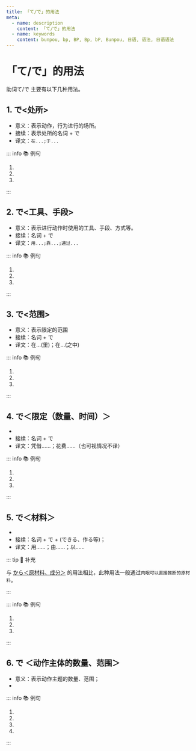 ```yaml
---
title: 「て/で」的用法
meta:
  - name: description
    content: 「て/で」的用法
  - name: keywords
    content: bunpou, bp, BP, Bp, bP, Bunpou, 日语, 语法, 日语语法
---
```


# 「て/で」的用法

助词て/で 主要有以下几种用法。

## 1. で<处所>

* 意义：表示动作，行为进行的场所。
* 接续：表示处所的名词 + で
* 译文：`在...;于...`

::: info :books: 例句

1. <grammer-content id='te-0' sentence="みなさんはどこ**で**お[菓子/かし]や[果物/くだもの]を[買/か]いますか。" trans='大家在哪里买点心和水果？' />
2. <grammer-content id='te-1' sentence="[私/わたし]は[近/ちか]くの[売店/ばいてん]**で**お[菓子/かし]を[買/か]います。" trans='我在附近的小卖部买点心。' />
3. <grammer-content id='te-2' sentence="[毎日/まいにち]、[図書館/としょかん]**で**[本/ほん]や[雑誌/ざっし]などを[読/よ]みます。" trans='每天，在图书馆读书和杂志等等。' />

:::

## 2. で<工具、手段>

* 意义：表示进行动作时使用的工具、手段、方式等。
* 接续：名词 + で
* 译文：`用...;靠...;通过...`

::: info :books: 例句

1. <grammer-content id='te-3' sentence="[僕/ぼく]はよくスマホのアプリ**で**[本/ほん]やお[菓子/かし]などを[買/か]います。" trans='我在手机App上买书还有点心之类的东西。' />
2. <grammer-content id='te-4' sentence="メール**で**[宿題/しゅくだい]を[提出/ていしゅつ]します。" trans='通过电子邮件提交作业。' />
3. <grammer-content id='te-5' sentence="[私/わたし]はインターネット**で**[日本語/にほんご]を[勉強/べんきょう]します。" trans='我在线学日语。' />

:::

## 3. で<范围>

* 意义：表示限定的范围
* 接续：名词 + で
* 译文：在...(里)；在...(之中)

::: info :books: 例句

1. <grammer-content id='te-6' sentence="ここは[日本/にほん]**で**も[有名/ゆうめい]ですよ。" trans="这里在日本也很有名哦。" />
2. <grammer-content id='te-7' sentence="このクラス**で**は[山田/やまだ]さんと[鈴木/すずき]さんが[日本人/にほんじん]です。" trans="这个班里山田和铃木是日本人。" />
3. <grammer-content id='te-8' sentence="[北京/ぺきん]の[公園/こうえん]**で**は[北海公園/ほっかいこうえん]と[景山公園/けいざんこうえん]が[好/す]きです。" trans="在北京的公园里，比较喜欢北海公园以及景山公园。" />

:::

## 4. で＜限定（数量、时间）＞

* <grammer-content sentence="意义：表示对**数量或时间**的限定，通常都会和**动词的能动态**搭配使用。" />
* 接续：名词 + で
* 译文：凭借......；花费......（也可视情况不译）

::: info :books: 例句

1. <grammer-content id='te-9' sentence="300[元/げん]ぐらい**で**シルクのスカートが[買/か]えますよ。" trans="300块左右就可以买丝绸的裙子了哟。" />
2. <grammer-content id='te-10' sentence="このパソコンは10[万/まん][円/えん]**で**は[買/か]えません。" trans="这台电脑10万日元买不到。" />
3. <grammer-content id='te-11' sentence="[駅/えき]まで[何分/なんぶん]**で**[行/い]けますか。" trans="几分钟能到站？" />

:::

## 5. で＜材料＞

* <grammer-content sentence="意义：表示事物的**生产材料或构成成份**；" />
* 接续：名词 + で + (できる、作る等)；
* 译文：用......；由......；以......

::: tip :bookmark: 补充

与 [から＜原材料、成分＞](../bunpou/course2/1-3-2.md#_2-から-原材料、成分) 的用法相比，此种用法一般通过`肉眼可以直接推断的原材料`。

:::

::: info :books: 例句

1. <grammer-content id='te-12' sentence="[栄養剤/えいようざい]です。100％**[天然成分/てんねんせいぶん]でできています**。" trans="这是营养剂。100%天然成分。" />
2. <grammer-content id='te-13' sentence="このドレスは**シルクでできています**。" trans="这件礼服是丝绸材质的。" />
3. <grammer-content id='te-14' sentence="[蛇/へび]の**[皮/かわ]でかばんを[作/つく]ります**。" trans="用蛇皮做包。" />

:::

## 6. で ＜动作主体的数量、范围＞

* 意义：表示动作主题的数量、范围；
* <grammer-content sentence="接续：表示**人数的数量词**或者表示**人员构成的名词** + で。常用的人员构成名词有：[家族/かぞく]、[全員/ぜんいん/]、みんな、[自分/じぶん]等。" />

::: info :books: 例句

1. <grammer-content id='te-15' sentence="じゃあ、[二人/ふたり]**で**[行/い]きましょう。" trans="那么，两个人去吧。" />
2. <grammer-content id='te-16' sentence="[一人/ひとり]**で**[行/い]けますか。" trans="一个人能去么？" />
3. <grammer-content id='te-17' sentence="みんな**で**[歌/うた]を[歌/うた]いましょう。" trans="大家一起来唱歌吧。" />
4. <grammer-content id='te-18' sentence="[夏休/なつやす]みに[家族/かぞく]**で**[旅行/りょうこ]に[出/で]かけた。" trans="暑假一家人出去旅游。" />

:::

